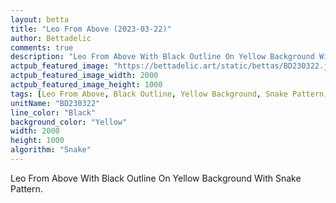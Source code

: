 ```yaml
---
layout: betta
title: "Leo From Above (2023-03-22)"
author: Bettadelic
comments: true
description: "Leo From Above With Black Outline On Yellow Background With Snake Pattern."
actpub_featured_image: "https://bettadelic.art/static/bettas/BD230322.jpg"
actpub_featured_image_width: 2000
actpub_featured_image_height: 1000
tags: [Leo From Above, Black Outline, Yellow Background, Snake Pattern, March 2023]
unitName: "BD230322"
line_color: "Black"
background_color: "Yellow"
width: 2000
height: 1000
algorithm: "Snake"
---
```


Leo From Above With Black Outline On Yellow Background With Snake Pattern.
